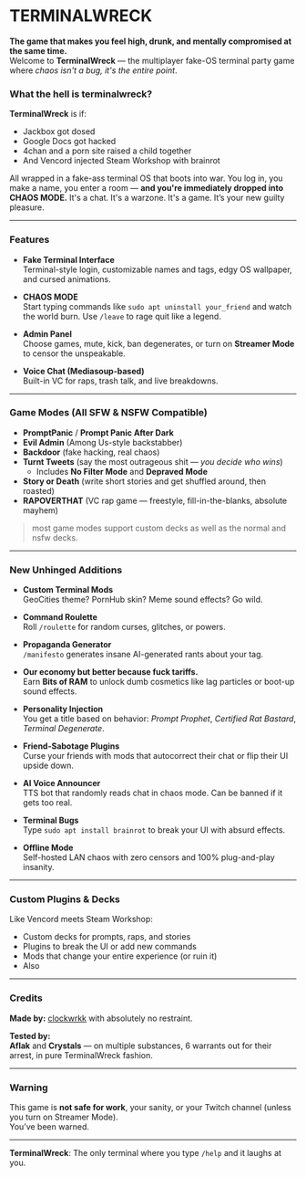 # TERMINALWRECK

**The game that makes you feel high, drunk, and mentally compromised at the same time.**  
Welcome to **TerminalWreck** — the multiplayer fake-OS terminal party game where *chaos isn't a bug, it's the entire point*.

### What the hell is terminalwreck?

**TerminalWreck** is if:
- Jackbox got dosed
- Google Docs got hacked
- 4chan and a porn site raised a child together
- And Vencord injected Steam Workshop with brainrot

All wrapped in a fake-ass terminal OS that boots into war. You log in, you make a name, you enter a room — **and you're immediately dropped into CHAOS MODE.** It's a chat. It's a warzone. It's a game. It’s your new guilty pleasure.

---

### Features

- **Fake Terminal Interface**  
  Terminal-style login, customizable names and tags, edgy OS wallpaper, and cursed animations.

- **CHAOS MODE**  
  Start typing commands like `sudo apt uninstall your_friend` and watch the world burn. Use `/leave` to rage quit like a legend.

- **Admin Panel**  
  Choose games, mute, kick, ban degenerates, or turn on **Streamer Mode** to censor the unspeakable.

- **Voice Chat (Mediasoup-based)**  
  Built-in VC for raps, trash talk, and live breakdowns.

---

### Game Modes (All SFW & NSFW Compatible)

- **PromptPanic** / **Prompt Panic After Dark**
- **Evil Admin** (Among Us-style backstabber)
- **Backdoor** (fake hacking, real chaos)
- **Turnt Tweets** (say the most outrageous shit — *you decide who wins*)
  - Includes **No Filter Mode** and **Depraved Mode**
- **Story or Death** (write short stories and get shuffled around, then roasted)
- **RAPOVERTHAT** (VC rap game — freestyle, fill-in-the-blanks, absolute mayhem)

> most game modes support custom decks as well as the normal and nsfw decks.

---

### New Unhinged Additions

- **Custom Terminal Mods**  
  GeoCities theme? PornHub skin? Meme sound effects? Go wild.

- **Command Roulette**  
  Roll `/roulette` for random curses, glitches, or powers.

- **Propaganda Generator**  
  `/manifesto` generates insane AI-generated rants about your tag.

- **Our economy but better because fuck tariffs.**  
  Earn **Bits of RAM** to unlock dumb cosmetics like lag particles or boot-up sound effects.

- **Personality Injection**  
  You get a title based on behavior: *Prompt Prophet*, *Certified Rat Bastard*, *Terminal Degenerate*.

- **Friend-Sabotage Plugins**  
  Curse your friends with mods that autocorrect their chat or flip their UI upside down.

- **AI Voice Announcer**  
  TTS bot that randomly reads chat in chaos mode. Can be banned if it gets too real.

- **Terminal Bugs**  
  Type `sudo apt install brainrot` to break your UI with absurd effects.

- **Offline Mode**  
  Self-hosted LAN chaos with zero censors and 100% plug-and-play insanity.

---

### Custom Plugins & Decks

Like Vencord meets Steam Workshop:
- Custom decks for prompts, raps, and stories
- Plugins to break the UI or add new commands
- Mods that change your entire experience (or ruin it)
- Also
---

### Credits

**Made by:** [clockwrkk](clockwrkk.github.io/clockwrkk-devsite/) with absolutely no restraint.

**Tested by:**  
**Aflak** and **Crystals** — on multiple substances, 6 warrants out for their arrest, in pure TerminalWreck fashion.

---

### Warning

This game is **not safe for work**, your sanity, or your Twitch channel (unless you turn on Streamer Mode).  
You’ve been warned.

---

**TerminalWreck**: The only terminal where you type `/help` and it laughs at you.
